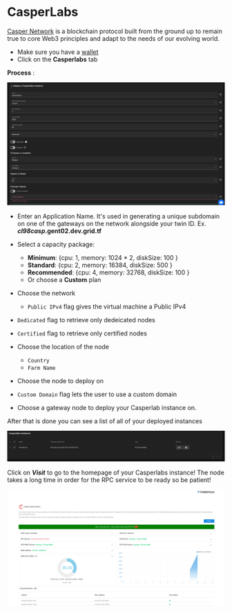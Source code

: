 # CasperLabs

[Casper Network](https://casperlabs.io/) is a blockchain protocol built from the ground up to remain true to core Web3 principles and adapt to the needs of our evolving world.

- Make sure you have a [wallet](./wallet_connector.md)
- Click on the **Casperlabs** tab

__Process__ :

![ ](./img/casper1.png)

- Enter an Application Name. It's used in generating a unique subdomain on one of the gateways on the network alongside your twin ID. Ex. ***cl98casp*.gent02.dev.grid.tf**

- Select a capacity package:
    - **Minimum**: {cpu: 1, memory: 1024 * 2, diskSize: 100 }
    - **Standard**: {cpu: 2, memory: 16384, diskSize: 500 }
    - **Recommended**: {cpu: 4, memory: 32768, diskSize: 100 }
    - Or choose a **Custom** plan
- Choose the network
   - `Public IPv4` flag gives the virtual machine a Public IPv4

- `Dedicated` flag to retrieve only dedeicated nodes 
- `Certified` flag to retrieve only certified nodes 
- Choose the location of the node
   - `Country`
   - `Farm Name`
- Choose the node to deploy on 
- `Custom Domain` flag lets the user to use a custom domain
- Choose a gateway node to deploy your Casperlab instance on.

After that is done you can see a list of all of your deployed instances

![ ](./img/casper4.png)

Click on ***Visit*** to go to the homepage of your Casperlabs instance! The node takes a long time in order for the RPC service to be ready so be patient!

![ ](./img/casper5.png)
